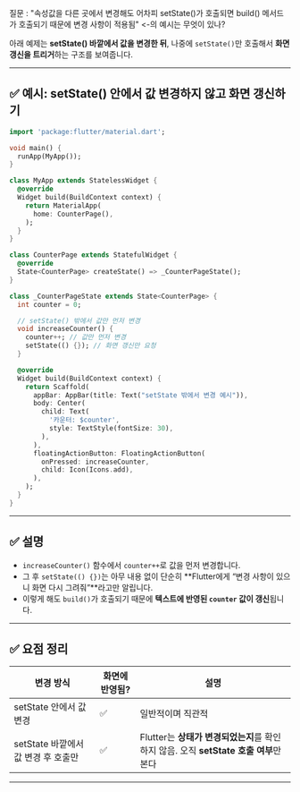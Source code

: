 질문 : "속성값을 다른 곳에서 변경해도 어차피 setState()가 호출되면 build() 메서드가 호출되기 때문에 변경 사항이 적용됨" <-의 예시는 무엇이 있나?


아래 예제는 **setState() 바깥에서 값을 변경한 뒤**, 나중에 `setState()`만 호출해서 **화면 갱신을 트리거**하는 구조를 보여줍니다.

---

## ✅ 예시: setState() 안에서 값 변경하지 않고 화면 갱신하기

```dart
import 'package:flutter/material.dart';

void main() {
  runApp(MyApp());
}

class MyApp extends StatelessWidget {
  @override
  Widget build(BuildContext context) {
    return MaterialApp(
      home: CounterPage(),
    );
  }
}

class CounterPage extends StatefulWidget {
  @override
  State<CounterPage> createState() => _CounterPageState();
}

class _CounterPageState extends State<CounterPage> {
  int counter = 0;

  // setState() 밖에서 값만 먼저 변경
  void increaseCounter() {
    counter++; // 값만 먼저 변경
    setState(() {}); // 화면 갱신만 요청
  }

  @override
  Widget build(BuildContext context) {
    return Scaffold(
      appBar: AppBar(title: Text("setState 밖에서 변경 예시")),
      body: Center(
        child: Text(
          '카운터: $counter',
          style: TextStyle(fontSize: 30),
        ),
      ),
      floatingActionButton: FloatingActionButton(
        onPressed: increaseCounter,
        child: Icon(Icons.add),
      ),
    );
  }
}
```

---

## ✅ 설명

* `increaseCounter()` 함수에서 `counter++`로 값을 먼저 변경합니다.
* 그 후 `setState(() {})`는 아무 내용 없이 단순히 \*\*Flutter에게 “변경 사항이 있으니 화면 다시 그려줘”\*\*라고만 알립니다.
* 이렇게 해도 `build()`가 호출되기 때문에 **텍스트에 반영된 `counter` 값이 갱신**됩니다.

---

## ✅ 요점 정리

| 변경 방식                    | 화면에 반영됨? | 설명                                                          |
| ------------------------ | -------- | ----------------------------------------------------------- |
| setState 안에서 값 변경        | ✅        | 일반적이며 직관적                                                   |
| setState 바깥에서 값 변경 후 호출만 | ✅        | Flutter는 **상태가 변경되었는지**를 확인하지 않음. 오직 **setState 호출 여부**만 본다 |

---

